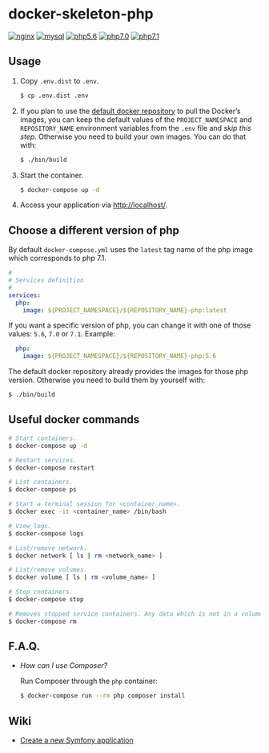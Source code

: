 # docker-skeleton-php

[![nginx](https://img.shields.io/badge/nginx-1.11-brightgreen.svg)]()
[![mysql](https://img.shields.io/badge/mysql-5.7-brightgreen.svg)]()
[![php5.6](https://img.shields.io/badge/php-5.6-brightgreen.svg)]()
[![php7.0](https://img.shields.io/badge/php-7.0-brightgreen.svg)]()
[![php7.1](https://img.shields.io/badge/php-7.1-brightgreen.svg)]()

## Usage

1. Copy `.env.dist` to `.env`.

    ```bash
    $ cp .env.dist .env
    ```

2. If you plan to use the [default docker repository](https://hub.docker.com/u/federkun/) to pull the Docker’s images, you can keep the default values of the `PROJECT_NAMESPACE` and `REPOSITORY_NAME` environment variables from the `.env` file and _skip this step_. Otherwise you need to build your own images. You can do that with:

    ```bash 
    $ ./bin/build
    ```

3. Start the container.

    ```bash
    $ docker-compose up -d
    ```

4. Access your application via [http://localhost/](http://localhost/).

## Choose a different version of php

By default `docker-compose.yml` uses the `latest` tag name of the php image which corresponds to php 7.1.

```yml
#
# Services definition
#
services:
  php:
    image: ${PROJECT_NAMESPACE}/${REPOSITORY_NAME}-php:latest
```

If you want a specific version of php, you can change it with one of those values: `5.6`, `7.0` or `7.1`. Example: 

```yml
  php:
    image: ${PROJECT_NAMESPACE}/${REPOSITORY_NAME}-php:5.6
```

The default docker repository already provides the images for those php version. Otherwise you need to build them by yourself with:

```bash 
$ ./bin/build
```

## Useful docker commands

```bash
# Start containers.
$ docker-compose up -d

# Restart services.
$ docker-compose restart

# List containers.
$ docker-compose ps

# Start a terminal session for <container_name>.
$ docker exec -it <container_name> /bin/bash

# View logs.
$ docker-compose logs

# List/remove network.
$ docker network [ ls | rm <network_name> ]

# List/remove volumes.
$ docker volume [ ls | rm <volume_name> ]

# Stop containers.
$ docker-compose stop

# Removes stopped service containers. Any data which is not in a volume will be lost.
$ docker-compose rm
```

## F.A.Q.

* _How can I use Composer?_

    Run Composer through the `php` container:

    ```bash
    $ docker-compose run --rm php composer install
    ```

## Wiki

* [Create a new Symfony application](https://github.com/Federkun/docker-skeleton-php/wiki/Create-a-new-Symfony-application)
